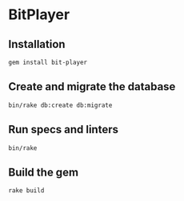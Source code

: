 # BitPlayer

## Installation

    gem install bit-player

## Create and migrate the database

    bin/rake db:create db:migrate

## Run specs and linters

    bin/rake

## Build the gem

    rake build
